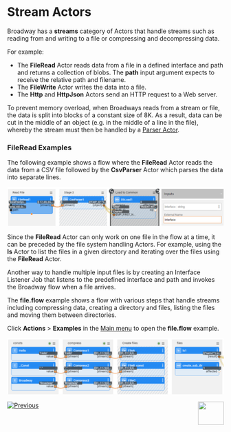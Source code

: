 # Stream Actors

Broadway has a **streams** category of Actors that handle streams such as reading from and writing to a file or compressing and decompressing  data.  

For example:
* The **FileRead** Actor reads data from a file in a defined interface and path and returns a collection of blobs. The **path** input argument expects to receive the relative path and filename.
* The **FileWrite** Actor writes the data into a file. 
* The **Http** and **HttpJson** Actors send an HTTP request to a Web server.

To prevent memory overload, when Broadways reads from a stream or file, the data is split into blocks of a constant size of 8K. As a result, data can be cut in the middle of an object (e.g. in the middle of a line in the file), whereby the stream must then be handled by a [Parser Actor](03_parsers_actors.md). 

### FileRead Examples

The following example shows a flow where the **FileRead** Actor reads the data from a CSV file followed by the **CsvParser** Actor which parses the data into separate lines.

![image](../images/99_actors_02_1.PNG)



Since the **FileRead** Actor can only work on one file in the flow at a time, it can be preceded by the file system handling Actors. For example, using the **ls** Actor to list the files in a given directory and iterating over the files using the **FileRead** Actor. 

Another way to handle multiple input files is by creating an Interface Listener Job that listens to the predefined interface and path and invokes the Broadway flow when a file arrives. 

The **file.flow** example shows a flow with various steps that handle streams including compressing data, creating a directory and files, listing the files and moving them between directories.

Click **Actions** > **Examples** in the [Main menu](../18_broadway_flow_window.md#main-menu) to open the **file.flow** example. 

![image](../images/99_actors_02_2.PNG)


[![Previous](/articles/images/Previous.png)](01_javascript_actor.md)[<img align="right" width="60" height="54" src="/articles/images/Next.png">](03_parsers_actors.md)


